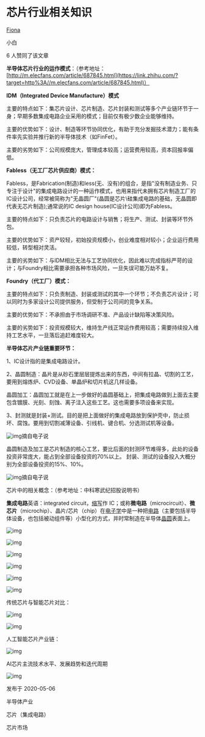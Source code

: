 # 芯片行业相关知识


[Fiona](https://www.zhihu.com/people/fiona-28-79)

小白



6 人赞同了该文章

**半导体芯片行业的运作模式**：（参考地址：[http://m.elecfans.com/article/687845.html](https://link.zhihu.com/?target=http%3A//m.elecfans.com/article/687845.html)）

**IDM（Integrated Device Manufacture）模式**

主要的特点如下：集芯片设计、芯片制造、芯片封装和测试等多个产业链环节于一身；早期多数集成电路企业采用的模式；目前仅有极少数企业能够维持。

主要的优势如下：设计、制造等环节协同优化，有助于充分发掘技术潜力；能有条件率先实验并推行新的半导体技术（如FinFet）。

主要的劣势如下：公司规模庞大，管理成本较高；运营费用较高，资本回报率偏低。

**Fabless（无工厂芯片供应商）模式：**

Fabless，是Fabrication(制造)和less(无、没有)的组合，是指"没有制造业务、只专注于设计"的集成电路设计的一种运作模式，也用来指代未拥有芯片制造工厂的IC设计公司，经常被简称为"无晶圆厂"(晶圆是芯片\硅集成电路的基础，无晶圆即代表无芯片制造);通常说的IC design house(IC设计公司)即为Fabless。

主要的特点如下：只负责芯片的电路设计与销售；将生产、测试、封装等环节外包。

主要的优势如下：资产较轻，初始投资规模小，创业难度相对较小；企业运行费用较低，转型相对灵活。

主要的劣势如下：与IDM相比无法与工艺协同优化，因此难以完成指标严苛的设计；与Foundry相比需要承担各种市场风险，一旦失误可能万劫不复。

**Foundry（代工厂）模式：**

主要的特点如下：只负责制造、封装或测试的其中一个环节；不负责芯片设计；可以同时为多家设计公司提供服务，但受制于公司间的竞争关系。

主要的优势如下：不承担由于市场调研不准、产品设计缺陷等决策风险。

主要的劣势如下：投资规模较大，维持生产线正常运作费用较高；需要持续投入维持工艺水平，一旦落后追赶难度较大。

**半导体芯片产业链重要环节：**

1、IC设计指的是集成电路设计。

2、晶圆制造：晶片是从砂石里层层提炼出来的东西，中间有拉晶、切割的工艺，要用到熔炼炉、CVD设备、单晶炉和切片机这几样设备。

晶圆加工：晶圆加工就是在上一步做好的晶圆基础上，把集成电路做到上面去主要包含镀膜、光刻、刻蚀、离子注入这些工艺。这也需要多项设备来实现。

3、封测就是封装+测试。目的是把上面做好的集成电路放到保护壳中，防止损坏、腐蚀。要用到切割减薄设备、引线机、键合机、分选测试机等设备。

![img](https://pic2.zhimg.com/80/v2-5125536b4f25e9d0f354f64d0bda1a65_720w.jpg)摘自电子说

晶圆制造及加工是芯片制造的核心工艺，要比后面的封测环节难得多，此处的设备投资非常庞大，能占到全部设备投资的70%以上。 封装、测试的设备投入大概分别为全部设备投资的15%、10%。

![img](https://pic3.zhimg.com/80/v2-de544dce87351bcefb924d04eab0acea_720w.jpg)摘自电子说

芯片中的相关概念：（参考地址：中科寒武纪招股说明书）

**集成电路**英语：integrated circuit，[缩写](https://baike.baidu.com/item/%E7%BC%A9%E5%86%99)作 IC；或称**微电路**（microcircuit）、**微芯片**（microchip）、晶片/芯片（chip）在[电子学](https://baike.baidu.com/item/%E7%94%B5%E5%AD%90%E5%AD%A6)中是一种把[电路](https://baike.baidu.com/item/%E7%94%B5%E8%B7%AF)（主要包括半导体设备，也包括被动组件等）小型化的方式，并时常制造在半导体[晶圆](https://baike.baidu.com/item/%E6%99%B6%E5%9C%86)表面上。

![img](https://pic4.zhimg.com/80/v2-43d442f4101bf615f904a26e0bc2e4eb_720w.jpg)

![img](https://pic1.zhimg.com/80/v2-c73cc625442acdca661a24e0666e06b0_720w.jpg)

![img](https://pic4.zhimg.com/80/v2-896d90dbeca9729cfb6cf7dcab5e5bb3_720w.jpg)

![img](https://pic1.zhimg.com/80/v2-53ae7cd1675edfe27238ab039e155c90_720w.jpg)

![img](https://pic4.zhimg.com/80/v2-ecaf9848a587e547e65d646d3bd8a69f_720w.jpg)

![img](https://pic2.zhimg.com/80/v2-b9b091317f5d5ada3971d4bcf50dde9d_720w.jpg)

传统芯片与智能芯片对比：

![img](https://pic3.zhimg.com/80/v2-e9a133b45bf2fd45645a3d5290c0993a_720w.jpg)

![img](https://pic1.zhimg.com/80/v2-c01c28b04d72f30f851f8433c3ec673c_720w.jpg)

人工智能芯片产业链：

![img](https://pic1.zhimg.com/80/v2-835f71e0eec786bf21900488604b9080_720w.jpg)

AI芯片主流技术水平、发展趋势和迭代周期

![img](https://pic3.zhimg.com/80/v2-b318081e268df03574400079939c1dd2_720w.jpg)



发布于 2020-05-06

半导体产业

芯片（集成电路）

芯片市场